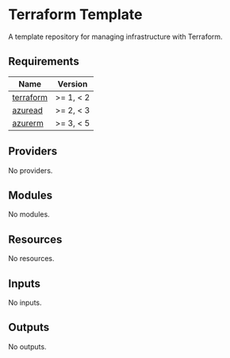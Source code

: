 # Terraform Template

A template repository for managing infrastructure with Terraform.

<!-- BEGIN_TF_DOCS -->
## Requirements

| Name | Version |
|------|---------|
| <a name="requirement_terraform"></a> [terraform](#requirement\_terraform) | >= 1, < 2 |
| <a name="requirement_azuread"></a> [azuread](#requirement\_azuread) | >= 2, < 3 |
| <a name="requirement_azurerm"></a> [azurerm](#requirement\_azurerm) | >= 3, < 5 |

## Providers

No providers.

## Modules

No modules.

## Resources

No resources.

## Inputs

No inputs.

## Outputs

No outputs.
<!-- END_TF_DOCS -->
